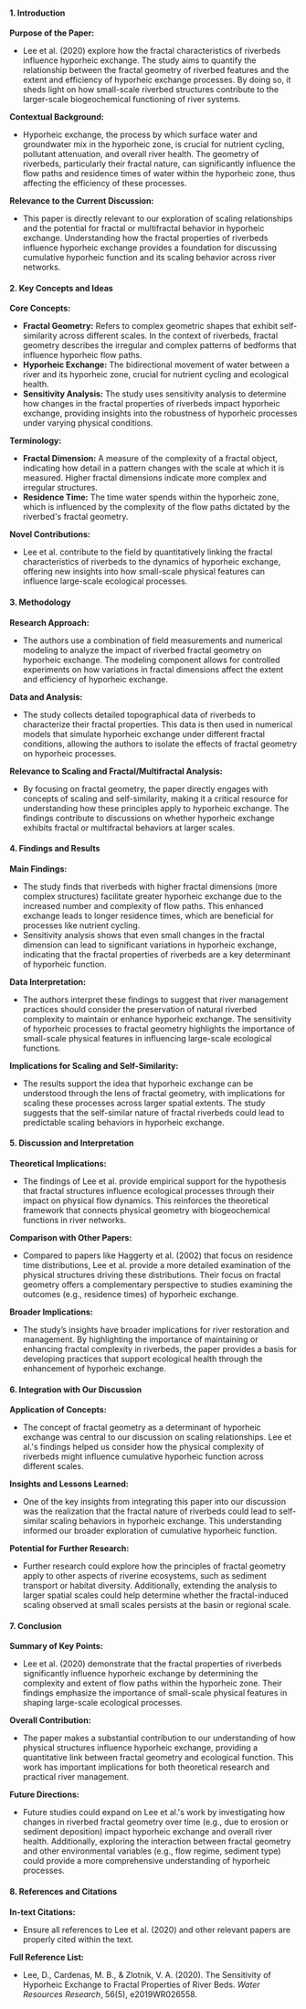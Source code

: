 #### 1. **Introduction**

**Purpose of the Paper:**

- Lee et al. (2020) explore how the fractal characteristics of riverbeds influence hyporheic exchange. The study aims to quantify the relationship between the fractal geometry of riverbed features and the extent and efficiency of hyporheic exchange processes. By doing so, it sheds light on how small-scale riverbed structures contribute to the larger-scale biogeochemical functioning of river systems.

**Contextual Background:**

- Hyporheic exchange, the process by which surface water and groundwater mix in the hyporheic zone, is crucial for nutrient cycling, pollutant attenuation, and overall river health. The geometry of riverbeds, particularly their fractal nature, can significantly influence the flow paths and residence times of water within the hyporheic zone, thus affecting the efficiency of these processes.

**Relevance to the Current Discussion:**

- This paper is directly relevant to our exploration of scaling relationships and the potential for fractal or multifractal behavior in hyporheic exchange. Understanding how the fractal properties of riverbeds influence hyporheic exchange provides a foundation for discussing cumulative hyporheic function and its scaling behavior across river networks.

#### 2. **Key Concepts and Ideas**

**Core Concepts:**

- **Fractal Geometry:** Refers to complex geometric shapes that exhibit self-similarity across different scales. In the context of riverbeds, fractal geometry describes the irregular and complex patterns of bedforms that influence hyporheic flow paths.
- **Hyporheic Exchange:** The bidirectional movement of water between a river and its hyporheic zone, crucial for nutrient cycling and ecological health.
- **Sensitivity Analysis:** The study uses sensitivity analysis to determine how changes in the fractal properties of riverbeds impact hyporheic exchange, providing insights into the robustness of hyporheic processes under varying physical conditions.

**Terminology:**

- **Fractal Dimension:** A measure of the complexity of a fractal object, indicating how detail in a pattern changes with the scale at which it is measured. Higher fractal dimensions indicate more complex and irregular structures.
- **Residence Time:** The time water spends within the hyporheic zone, which is influenced by the complexity of the flow paths dictated by the riverbed's fractal geometry.

**Novel Contributions:**

- Lee et al. contribute to the field by quantitatively linking the fractal characteristics of riverbeds to the dynamics of hyporheic exchange, offering new insights into how small-scale physical features can influence large-scale ecological processes.

#### 3. **Methodology**

**Research Approach:**

- The authors use a combination of field measurements and numerical modeling to analyze the impact of riverbed fractal geometry on hyporheic exchange. The modeling component allows for controlled experiments on how variations in fractal dimensions affect the extent and efficiency of hyporheic exchange.

**Data and Analysis:**

- The study collects detailed topographical data of riverbeds to characterize their fractal properties. This data is then used in numerical models that simulate hyporheic exchange under different fractal conditions, allowing the authors to isolate the effects of fractal geometry on hyporheic processes.

**Relevance to Scaling and Fractal/Multifractal Analysis:**

- By focusing on fractal geometry, the paper directly engages with concepts of scaling and self-similarity, making it a critical resource for understanding how these principles apply to hyporheic exchange. The findings contribute to discussions on whether hyporheic exchange exhibits fractal or multifractal behaviors at larger scales.

#### 4. **Findings and Results**

**Main Findings:**

- The study finds that riverbeds with higher fractal dimensions (more complex structures) facilitate greater hyporheic exchange due to the increased number and complexity of flow paths. This enhanced exchange leads to longer residence times, which are beneficial for processes like nutrient cycling.
- Sensitivity analysis shows that even small changes in the fractal dimension can lead to significant variations in hyporheic exchange, indicating that the fractal properties of riverbeds are a key determinant of hyporheic function.

**Data Interpretation:**

- The authors interpret these findings to suggest that river management practices should consider the preservation of natural riverbed complexity to maintain or enhance hyporheic exchange. The sensitivity of hyporheic processes to fractal geometry highlights the importance of small-scale physical features in influencing large-scale ecological functions.

**Implications for Scaling and Self-Similarity:**

- The results support the idea that hyporheic exchange can be understood through the lens of fractal geometry, with implications for scaling these processes across larger spatial extents. The study suggests that the self-similar nature of fractal riverbeds could lead to predictable scaling behaviors in hyporheic exchange.

#### 5. **Discussion and Interpretation**

**Theoretical Implications:**

- The findings of Lee et al. provide empirical support for the hypothesis that fractal structures influence ecological processes through their impact on physical flow dynamics. This reinforces the theoretical framework that connects physical geometry with biogeochemical functions in river networks.

**Comparison with Other Papers:**

- Compared to papers like Haggerty et al. (2002) that focus on residence time distributions, Lee et al. provide a more detailed examination of the physical structures driving these distributions. Their focus on fractal geometry offers a complementary perspective to studies examining the outcomes (e.g., residence times) of hyporheic exchange.

**Broader Implications:**

- The study’s insights have broader implications for river restoration and management. By highlighting the importance of maintaining or enhancing fractal complexity in riverbeds, the paper provides a basis for developing practices that support ecological health through the enhancement of hyporheic exchange.

#### 6. **Integration with Our Discussion**

**Application of Concepts:**

- The concept of fractal geometry as a determinant of hyporheic exchange was central to our discussion on scaling relationships. Lee et al.'s findings helped us consider how the physical complexity of riverbeds might influence cumulative hyporheic function across different scales.

**Insights and Lessons Learned:**

- One of the key insights from integrating this paper into our discussion was the realization that the fractal nature of riverbeds could lead to self-similar scaling behaviors in hyporheic exchange. This understanding informed our broader exploration of cumulative hyporheic function.

**Potential for Further Research:**

- Further research could explore how the principles of fractal geometry apply to other aspects of riverine ecosystems, such as sediment transport or habitat diversity. Additionally, extending the analysis to larger spatial scales could help determine whether the fractal-induced scaling observed at small scales persists at the basin or regional scale.

#### 7. **Conclusion**

**Summary of Key Points:**

- Lee et al. (2020) demonstrate that the fractal properties of riverbeds significantly influence hyporheic exchange by determining the complexity and extent of flow paths within the hyporheic zone. Their findings emphasize the importance of small-scale physical features in shaping large-scale ecological processes.

**Overall Contribution:**

- The paper makes a substantial contribution to our understanding of how physical structures influence hyporheic exchange, providing a quantitative link between fractal geometry and ecological function. This work has important implications for both theoretical research and practical river management.

**Future Directions:**

- Future studies could expand on Lee et al.'s work by investigating how changes in riverbed fractal geometry over time (e.g., due to erosion or sediment deposition) impact hyporheic exchange and overall river health. Additionally, exploring the interaction between fractal geometry and other environmental variables (e.g., flow regime, sediment type) could provide a more comprehensive understanding of hyporheic processes.

#### 8. **References and Citations**

**In-text Citations:**

- Ensure all references to Lee et al. (2020) and other relevant papers are properly cited within the text.

**Full Reference List:**

- Lee, D., Cardenas, M. B., & Zlotnik, V. A. (2020). The Sensitivity of Hyporheic Exchange to Fractal Properties of River Beds. _Water Resources Research_, 56(5), e2019WR026558.